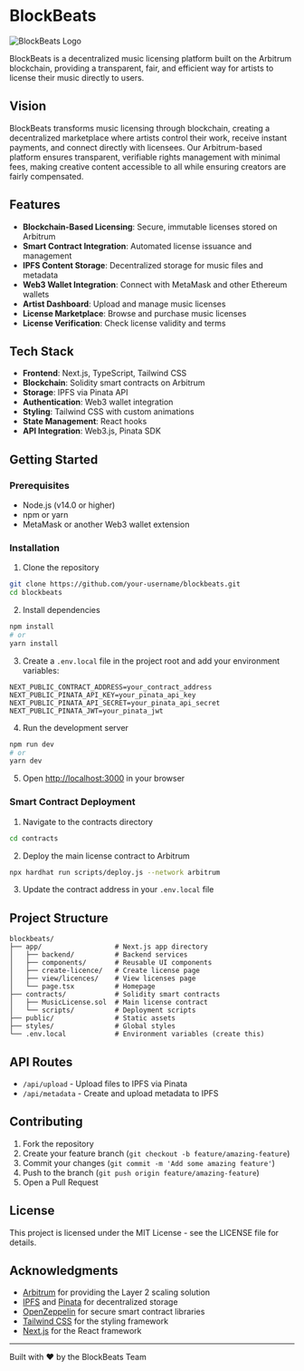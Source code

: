 # BlockBeats

![BlockBeats Logo](public/images/logo.png)

BlockBeats is a decentralized music licensing platform built on the Arbitrum blockchain, providing a transparent, fair, and efficient way for artists to license their music directly to users.

## Vision

BlockBeats transforms music licensing through blockchain, creating a decentralized marketplace where artists control their work, receive instant payments, and connect directly with licensees. Our Arbitrum-based platform ensures transparent, verifiable rights management with minimal fees, making creative content accessible to all while ensuring creators are fairly compensated.

## Features

- **Blockchain-Based Licensing**: Secure, immutable licenses stored on Arbitrum
- **Smart Contract Integration**: Automated license issuance and management
- **IPFS Content Storage**: Decentralized storage for music files and metadata
- **Web3 Wallet Integration**: Connect with MetaMask and other Ethereum wallets
- **Artist Dashboard**: Upload and manage music licenses
- **License Marketplace**: Browse and purchase music licenses
- **License Verification**: Check license validity and terms

## Tech Stack

- **Frontend**: Next.js, TypeScript, Tailwind CSS
- **Blockchain**: Solidity smart contracts on Arbitrum
- **Storage**: IPFS via Pinata API
- **Authentication**: Web3 wallet integration
- **Styling**: Tailwind CSS with custom animations
- **State Management**: React hooks
- **API Integration**: Web3.js, Pinata SDK

## Getting Started

### Prerequisites

- Node.js (v14.0 or higher)
- npm or yarn
- MetaMask or another Web3 wallet extension

### Installation

1. Clone the repository
```bash
git clone https://github.com/your-username/blockbeats.git
cd blockbeats
```

2. Install dependencies
```bash
npm install
# or
yarn install
```

3. Create a `.env.local` file in the project root and add your environment variables:
```
NEXT_PUBLIC_CONTRACT_ADDRESS=your_contract_address
NEXT_PUBLIC_PINATA_API_KEY=your_pinata_api_key
NEXT_PUBLIC_PINATA_API_SECRET=your_pinata_api_secret
NEXT_PUBLIC_PINATA_JWT=your_pinata_jwt
```

4. Run the development server
```bash
npm run dev
# or
yarn dev
```

5. Open [http://localhost:3000](http://localhost:3000) in your browser

### Smart Contract Deployment

1. Navigate to the contracts directory
```bash
cd contracts
```

2. Deploy the main license contract to Arbitrum
```bash
npx hardhat run scripts/deploy.js --network arbitrum
```

3. Update the contract address in your `.env.local` file

## Project Structure

```
blockbeats/
├── app/                  # Next.js app directory
│   ├── backend/          # Backend services
│   ├── components/       # Reusable UI components
│   ├── create-licence/   # Create license page
│   ├── view/licences/    # View licenses page
│   └── page.tsx          # Homepage
├── contracts/            # Solidity smart contracts
│   ├── MusicLicense.sol  # Main license contract
│   └── scripts/          # Deployment scripts
├── public/               # Static assets
├── styles/               # Global styles
└── .env.local            # Environment variables (create this)
```

## API Routes

- `/api/upload` - Upload files to IPFS via Pinata
- `/api/metadata` - Create and upload metadata to IPFS

## Contributing

1. Fork the repository
2. Create your feature branch (`git checkout -b feature/amazing-feature`)
3. Commit your changes (`git commit -m 'Add some amazing feature'`)
4. Push to the branch (`git push origin feature/amazing-feature`)
5. Open a Pull Request

## License

This project is licensed under the MIT License - see the LICENSE file for details.

## Acknowledgments

- [Arbitrum](https://arbitrum.io/) for providing the Layer 2 scaling solution
- [IPFS](https://ipfs.io/) and [Pinata](https://pinata.cloud/) for decentralized storage
- [OpenZeppelin](https://openzeppelin.com/) for secure smart contract libraries
- [Tailwind CSS](https://tailwindcss.com/) for the styling framework
- [Next.js](https://nextjs.org/) for the React framework

---

Built with ♥ by the BlockBeats Team
